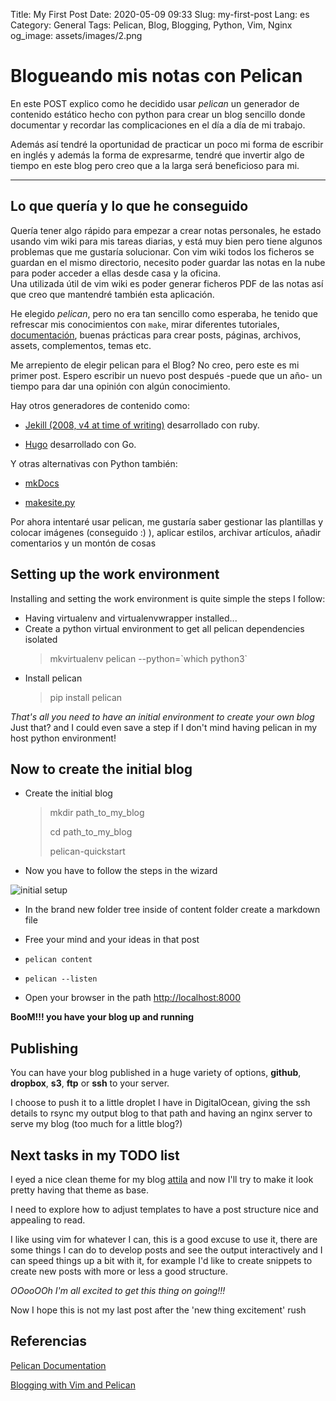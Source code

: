 Title: My First Post
Date: 2020-05-09 09:33
Slug: my-first-post
Lang: es
Category: General
Tags: Pelican, Blog, Blogging, Python, Vim, Nginx
og_image: assets/images/2.png

# Blogueando mis notas con Pelican
En este POST explico como he decidido usar *pelican* un generador de contenido 
estático hecho con python para crear un blog sencillo donde documentar y recordar
las complicaciones en el día a día de mi trabajo.

Además así tendré la oportunidad de practicar un poco mi forma de escribir en 
inglés y además la forma de expresarme, tendré que invertir algo de tiempo en este 
blog pero creo que a la larga será beneficioso para mi.

***

## Lo que quería y lo que he conseguido
Quería tener algo rápido para empezar a crear notas personales, he estado usando 
vim wiki para mis tareas diarias, y está muy bien pero tiene algunos problemas que 
me gustaría solucionar.  Con vim wiki todos los ficheros se guardan en el mismo 
directorio, necesito poder guardar las notas en la nube para poder acceder a ellas
desde casa y la oficina.  
Una utilizada útil de vim wiki es poder generar ficheros PDF de las notas así que
creo que mantendré también esta aplicación.

He elegido *pelican*, pero no era tan sencillo como esperaba, he tenido que refrescar
mis conocimientos con `make`, mirar diferentes tutoriales, 
[documentación](https://docs.getpelican.com/en/stable/quickstart.html), 
buenas prácticas para crear posts, páginas, archivos, assets, complementos, temas etc.

Me arrepiento de elegir pelican para el Blog? No creo, pero este es mi primer post.
Espero escribir un nuevo post después -puede que un año- un tiempo para dar una 
opinión con algún conocimiento.

Hay otros generadores de contenido como:

* [Jekill (2008, v4 at time of writing)](https://jekyllrb.com/) desarrollado con ruby.

* [Hugo](http://gohugo.io) desarrollado con Go.

Y otras alternativas con Python también:

* [mkDocs](https://www.mkdocs.org/)

* [makesite.py](https://github.com/sunainapai/makesite)

Por ahora intentaré usar pelican, me gustaría saber gestionar las plantillas y 
colocar imágenes (conseguido :) ), aplicar estilos, archivar artículos, añadir comentarios 
y un montón de cosas

## Setting up the work environment
Installing and setting the work environment is quite simple the steps I follow:
* Having virtualenv and virtualenvwrapper installed...
* Create a python virtual environment to get all pelican dependencies isolated
    <blockquote> 
        mkvirtualenv pelican --python=`which python3`
    </blockquote>
* Install pelican
    <blockquote> 
        pip install pelican
    </blockquote>

*That's all you need to have an initial environment to create your own blog*
Just that? and I could even save a step if I don't mind having pelican in my host 
python environment!

## Now to create the initial blog

* Create the initial blog
    <blockquote> 
        <p>mkdir path_to_my_blog</p>
        <p>cd path_to_my_blog</p>
        <p>pelican-quickstart</p>
    </blockquote>

* Now you have to follow the steps in the wizard

![initial setup]({attach}/assets/images/my_first_post/initial_project.png)


* In the brand new folder tree inside of content folder create a markdown file

* Free your mind and your ideas in that post

* `pelican content`

* `pelican --listen`

* Open your browser in the path [http://localhost:8000](http://localhost:8000)


**BooM!!! you have your blog up and running**

## Publishing

You can have your blog published in a huge variety of options,
**github**, **dropbox**, **s3**, **ftp** or **ssh** to your server.

I choose to push it to a little droplet I have in DigitalOcean, giving the 
ssh details to rsync my output blog to that path and having an nginx server to 
serve my blog (too much for a little blog?)


## Next tasks in my TODO list

I eyed a nice clean theme for my blog [attila](https://github.com/arulrajnet/attila) 
and now I'll try to make it look pretty having that theme as base.

I need to explore how to adjust templates to have a post structure nice and appealing to read.

I like using vim for whatever I can, this is a good excuse to use it, there are some 
things I can do to develop posts and see the output interactively and I can speed 
things up a bit with it, for example I'd like to create snippets to create new posts 
with more or less a good structure.

*OOooOOh I'm all excited to get this thing on going!!!*

Now I hope this is not my last post after the 'new thing excitement' rush 


## Referencias

[Pelican Documentation](https://docs.getpelican.com/en/stable/quickstart.html)

[Blogging with Vim and Pelican](http://www.deepython.com/blogging-with-vim-and-pelican.html)


